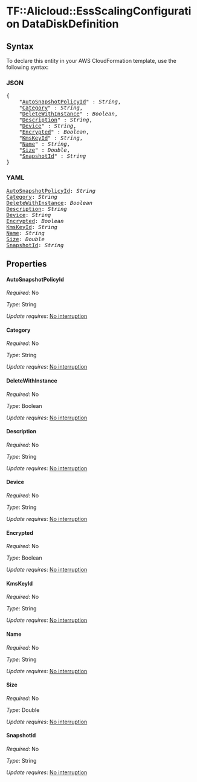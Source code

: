 # TF::Alicloud::EssScalingConfiguration DataDiskDefinition

## Syntax

To declare this entity in your AWS CloudFormation template, use the following syntax:

### JSON

<pre>
{
    "<a href="#autosnapshotpolicyid" title="AutoSnapshotPolicyId">AutoSnapshotPolicyId</a>" : <i>String</i>,
    "<a href="#category" title="Category">Category</a>" : <i>String</i>,
    "<a href="#deletewithinstance" title="DeleteWithInstance">DeleteWithInstance</a>" : <i>Boolean</i>,
    "<a href="#description" title="Description">Description</a>" : <i>String</i>,
    "<a href="#device" title="Device">Device</a>" : <i>String</i>,
    "<a href="#encrypted" title="Encrypted">Encrypted</a>" : <i>Boolean</i>,
    "<a href="#kmskeyid" title="KmsKeyId">KmsKeyId</a>" : <i>String</i>,
    "<a href="#name" title="Name">Name</a>" : <i>String</i>,
    "<a href="#size" title="Size">Size</a>" : <i>Double</i>,
    "<a href="#snapshotid" title="SnapshotId">SnapshotId</a>" : <i>String</i>
}
</pre>

### YAML

<pre>
<a href="#autosnapshotpolicyid" title="AutoSnapshotPolicyId">AutoSnapshotPolicyId</a>: <i>String</i>
<a href="#category" title="Category">Category</a>: <i>String</i>
<a href="#deletewithinstance" title="DeleteWithInstance">DeleteWithInstance</a>: <i>Boolean</i>
<a href="#description" title="Description">Description</a>: <i>String</i>
<a href="#device" title="Device">Device</a>: <i>String</i>
<a href="#encrypted" title="Encrypted">Encrypted</a>: <i>Boolean</i>
<a href="#kmskeyid" title="KmsKeyId">KmsKeyId</a>: <i>String</i>
<a href="#name" title="Name">Name</a>: <i>String</i>
<a href="#size" title="Size">Size</a>: <i>Double</i>
<a href="#snapshotid" title="SnapshotId">SnapshotId</a>: <i>String</i>
</pre>

## Properties

#### AutoSnapshotPolicyId

_Required_: No

_Type_: String

_Update requires_: [No interruption](https://docs.aws.amazon.com/AWSCloudFormation/latest/UserGuide/using-cfn-updating-stacks-update-behaviors.html#update-no-interrupt)

#### Category

_Required_: No

_Type_: String

_Update requires_: [No interruption](https://docs.aws.amazon.com/AWSCloudFormation/latest/UserGuide/using-cfn-updating-stacks-update-behaviors.html#update-no-interrupt)

#### DeleteWithInstance

_Required_: No

_Type_: Boolean

_Update requires_: [No interruption](https://docs.aws.amazon.com/AWSCloudFormation/latest/UserGuide/using-cfn-updating-stacks-update-behaviors.html#update-no-interrupt)

#### Description

_Required_: No

_Type_: String

_Update requires_: [No interruption](https://docs.aws.amazon.com/AWSCloudFormation/latest/UserGuide/using-cfn-updating-stacks-update-behaviors.html#update-no-interrupt)

#### Device

_Required_: No

_Type_: String

_Update requires_: [No interruption](https://docs.aws.amazon.com/AWSCloudFormation/latest/UserGuide/using-cfn-updating-stacks-update-behaviors.html#update-no-interrupt)

#### Encrypted

_Required_: No

_Type_: Boolean

_Update requires_: [No interruption](https://docs.aws.amazon.com/AWSCloudFormation/latest/UserGuide/using-cfn-updating-stacks-update-behaviors.html#update-no-interrupt)

#### KmsKeyId

_Required_: No

_Type_: String

_Update requires_: [No interruption](https://docs.aws.amazon.com/AWSCloudFormation/latest/UserGuide/using-cfn-updating-stacks-update-behaviors.html#update-no-interrupt)

#### Name

_Required_: No

_Type_: String

_Update requires_: [No interruption](https://docs.aws.amazon.com/AWSCloudFormation/latest/UserGuide/using-cfn-updating-stacks-update-behaviors.html#update-no-interrupt)

#### Size

_Required_: No

_Type_: Double

_Update requires_: [No interruption](https://docs.aws.amazon.com/AWSCloudFormation/latest/UserGuide/using-cfn-updating-stacks-update-behaviors.html#update-no-interrupt)

#### SnapshotId

_Required_: No

_Type_: String

_Update requires_: [No interruption](https://docs.aws.amazon.com/AWSCloudFormation/latest/UserGuide/using-cfn-updating-stacks-update-behaviors.html#update-no-interrupt)

